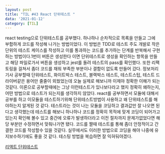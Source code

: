 ```yaml
---
layout: post
title: "TIL #43 React 단위테스트 "
data: '2021-01-12'
category: [TIL]
---
```


react testing으로 단위테스트를 공부했다. 하나하나 순차적으로 목록을 만들고 그에 부합하게 코드를 작성해 나가는 방법이었다. 이 방법은 TDD로 테스트 주도 개발로 작은 단위의 테스트 케이스를 작성하고 이를 통과하는 코드를 추가하는 단계를 반복해서 구현하는 방법이다.1번이 버튼은 생성한다 이면 단위테스트로 생성을 확인하는 항목을 만들고 해당 파일로가서 버튼을 생성하고 jest를 돌려 테스트의 pass를 확인했다. 또한 리팩토링을 걸쳐서 좀더 코드를 채워 부족한 부분이나 결함이 없도록 만들어 갔다. 정보처리기사 공부할때 단위테스트, 화이트박스 테스트, 블랙박스 테스트, 테스트스텁, 테스트 드라이버같은 용어만 줄줄이 외웠었는데 오늘 실제로 해보니까 이제야 정확한 이해가 되는 것같다. 이론으로 공부할때에는 그냥 이런테스트가 있나보다라고 했지 정확히 왜하는지, 어떤 방법으로 테스트가 되는지를 생각하지 않았다. react를 공부하면서 모듈에 대해서 공부를 하고 이모듈을 테스트하기위해 단위테스트방법이 사용하고 왜 단위테스트를 해야하는지 알게된 것 같다. 테스트라는 것이 나는 모듈을 코딩하고 결과값만 잘 나오면 된다고 생각했는데 테스트를 해보니 하나하나 코드를 정확히 목적에 맞게 코딩이 되어가고있는지 확인해 볼수 있고 중간에 오류가 발생하더라고 이전 절차까지 문제가없었다면 해당 부분만 수정하면서 맞춰나가면 됐다. 코드를 짤때 테스트를 통해 좀더 안정적이고 간결한 코드를 작성할수 있을 것같다. 실무에서도 이러한 방법으로 코딩을 해야 나중에 유지보수하기에도 좋을 것 같다. 테스팅 방법을 복습하면 잘 익혀둬야겠다. 

<a href="/react/react_testing">리액트 단위테스트</a>

